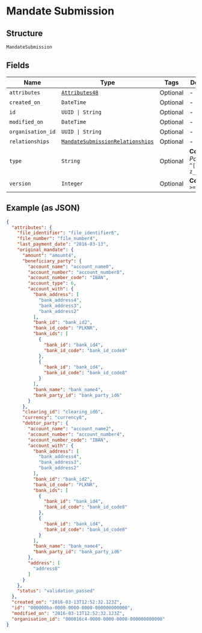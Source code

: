 
# Mandate Submission

## Structure

`MandateSubmission`

## Fields

| Name | Type | Tags | Description |
|  --- | --- | --- | --- |
| `attributes` | [`Attributes48`](../../doc/models/attributes-48.md) | Optional | - |
| `created_on` | `DateTime` | Optional | - |
| `id` | `UUID \| String` | Optional | - |
| `modified_on` | `DateTime` | Optional | - |
| `organisation_id` | `UUID \| String` | Optional | - |
| `relationships` | [`MandateSubmissionRelationships`](../../doc/models/mandate-submission-relationships.md) | Optional | - |
| `type` | `String` | Optional | **Constraints**: *Pattern*: `^[A-Za-z_]*$` |
| `version` | `Integer` | Optional | **Constraints**: `>= 0` |

## Example (as JSON)

```json
{
  "attributes": {
    "file_identifier": "file_identifier6",
    "file_number": "file_number4",
    "last_payment_date": "2016-03-13",
    "original_mandate": {
      "amount": "amount4",
      "beneficiary_party": {
        "account_name": "account_name0",
        "account_number": "account_number8",
        "account_number_code": "IBAN",
        "account_type": 6,
        "account_with": {
          "bank_address": [
            "bank_address4",
            "bank_address3",
            "bank_address2"
          ],
          "bank_id": "bank_id2",
          "bank_id_code": "PLKNR",
          "bank_ids": [
            {
              "bank_id": "bank_id4",
              "bank_id_code": "bank_id_code8"
            },
            {
              "bank_id": "bank_id4",
              "bank_id_code": "bank_id_code8"
            }
          ],
          "bank_name": "bank_name4",
          "bank_party_id": "bank_party_id6"
        }
      },
      "clearing_id": "clearing_id6",
      "currency": "currency8",
      "debtor_party": {
        "account_name": "account_name2",
        "account_number": "account_number4",
        "account_number_code": "IBAN",
        "account_with": {
          "bank_address": [
            "bank_address4",
            "bank_address3",
            "bank_address2"
          ],
          "bank_id": "bank_id2",
          "bank_id_code": "PLKNR",
          "bank_ids": [
            {
              "bank_id": "bank_id4",
              "bank_id_code": "bank_id_code8"
            },
            {
              "bank_id": "bank_id4",
              "bank_id_code": "bank_id_code8"
            }
          ],
          "bank_name": "bank_name4",
          "bank_party_id": "bank_party_id6"
        },
        "address": [
          "address8"
        ]
      }
    },
    "status": "validation_passed"
  },
  "created_on": "2016-03-13T12:52:32.123Z",
  "id": "000000ba-0000-0000-0000-000000000000",
  "modified_on": "2016-03-13T12:52:32.123Z",
  "organisation_id": "000016c4-0000-0000-0000-000000000000"
}
```


